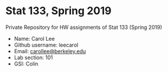 # Stat 133, Spring 2019

Private Repository for HW assignments of Stat 133 (Spring 2019)

- Name: Carol Lee
- Github username: leecarol
- Email: carollee@berkeley.edu
- Lab section: 101
- GSI: Colin
